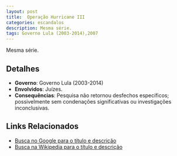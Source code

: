 ```yaml
---
layout: post
title:  Operação Hurricane III
categories: escandalos
description: Mesma série.
tags: Governo Lula (2003-2014),2007
---
```


Mesma série.

## Detalhes
- **Governo**: Governo Lula (2003-2014)
- **Envolvidos**: Juízes.
- **Consequências**: Pesquisa não retornou desfechos específicos; possivelmente sem condenações significativas ou investigações inconclusivas.

## Links Relacionados
- [Busca no Google para o título e descrição](https://www.google.com/search?q=Opera%C3%A7%C3%A3o%20Hurricane%20III%20Mesma%20s%C3%A9rie.%20Governo%20Lula%20%282003-2014%29)
- [Busca na Wikipedia para o título e descrição](https://en.wikipedia.org/w/index.php?search=Opera%C3%A7%C3%A3o%20Hurricane%20III%20Mesma%20s%C3%A9rie.%20Governo%20Lula%20%282003-2014%29)
